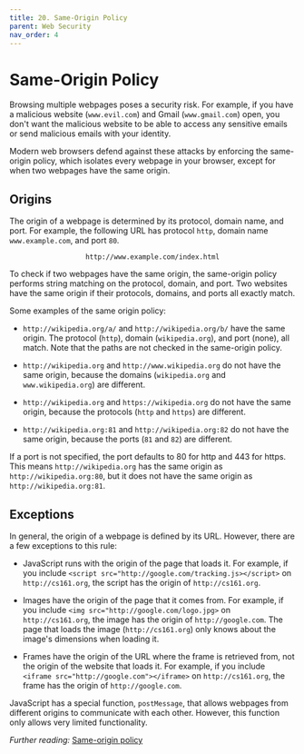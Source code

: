 ```yaml
---
title: 20. Same-Origin Policy
parent: Web Security
nav_order: 4
---
```


# Same-Origin Policy

Browsing multiple webpages poses a security risk. For example, if you have a
malicious website (`www.evil.com`) and Gmail (`www.gmail.com`) open, you don't
want the malicious website to be able to access any sensitive emails or send
malicious emails with your identity.

Modern web browsers defend against these attacks by enforcing the same-origin
policy, which isolates every webpage in your browser, except for when two
webpages have the same origin.

## Origins

The origin of a webpage is determined by its protocol, domain name, and port.
For example, the following URL has protocol `http`, domain name
`www.example.com`, and port `80`.

<p style="text-align: center">
  <code>http://www.example.com/index.html</code>
</p>

To check if two webpages have the same origin, the same-origin policy performs
string matching on the protocol, domain, and port. Two websites have the same
origin if their protocols, domains, and ports all exactly match.

Some examples of the same origin policy:

- `http://wikipedia.org/a/` and `http://wikipedia.org/b/` have the same origin.
  The protocol (`http`), domain (`wikipedia.org`), and port (none), all match.
  Note that the paths are not checked in the same-origin policy.

- `http://wikipedia.org` and `http://www.wikipedia.org` do not have the same
  origin, because the domains (`wikipedia.org` and `www.wikipedia.org`) are
  different.

- `http://wikipedia.org` and `https://wikipedia.org` do not have the same
  origin, because the protocols (`http` and `https`) are different.

- `http://wikipedia.org:81` and `http://wikipedia.org:82` do not have the same
  origin, because the ports (`81` and `82`) are different.

If a port is not specified, the port defaults to 80 for http and 443 for https.
This means `http://wikipedia.org` has the same origin as
`http://wikipedia.org:80`, but it does not have the same origin as
`http://wikipedia.org:81`.

## Exceptions

In general, the origin of a webpage is defined by its URL. However, there are a
few exceptions to this rule:

- JavaScript runs with the origin of the page that loads it. For example, if you
  include `<script src="http://google.com/tracking.js></script>` on
  `http://cs161.org`, the script has the origin of `http://cs161.org`.

- Images have the origin of the page that it comes from. For example, if you
  include `<img src="http://google.com/logo.jpg>` on `http://cs161.org`, the
  image has the origin of `http://google.com`. The page that loads the image
  (`http://cs161.org`) only knows about the image's dimensions when loading it.

- Frames have the origin of the URL where the frame is retrieved from, not the
  origin of the website that loads it. For example, if you include
  `<iframe src="http://google.com"></iframe>` on `http://cs161.org`, the frame
  has the origin of `http://google.com`.

JavaScript has a special function, `postMessage`, that allows webpages from
different origins to communicate with each other. However, this function only
allows very limited functionality.

_Further reading:_ [Same-origin
policy](https://developer.mozilla.org/en-US/docs/Web/Security/Same-origin_policy)
